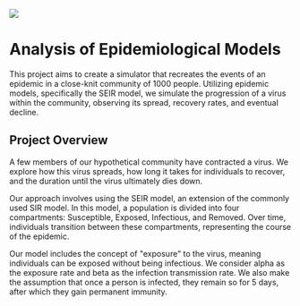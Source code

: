 ![](https://media2.giphy.com/media/eljCVpMrhepUSgZaVP/giphy.gif)

# Analysis of Epidemiological Models

This project aims to create a simulator that recreates the events of an epidemic in a close-knit community of 1000 people. Utilizing epidemic models, specifically the SEIR model, we simulate the progression of a virus within the community, observing its spread, recovery rates, and eventual decline.

## Project Overview
A few members of our hypothetical community have contracted a virus. We explore how this virus spreads, how long it takes for individuals to recover, and the duration until the virus ultimately dies down.

Our approach involves using the SEIR model, an extension of the commonly used SIR model. In this model, a population is divided into four compartments: Susceptible, Exposed, Infectious, and Removed. Over time, individuals transition between these compartments, representing the course of the epidemic.

Our model includes the concept of "exposure" to the virus, meaning individuals can be exposed without being infectious. We consider alpha as the exposure rate and beta as the infection transmission rate. We also make the assumption that once a person is infected, they remain so for 5 days, after which they gain permanent immunity.

